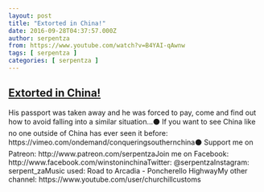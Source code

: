 ```yaml
---
layout: post
title: "Extorted in China!"
date: 2016-09-28T04:37:57.000Z
author: serpentza
from: https://www.youtube.com/watch?v=B4YAI-qAwnw
tags: [ serpentza ]
categories: [ serpentza ]
---
```

<!--1475037477000-->
[Extorted in China!](https://www.youtube.com/watch?v=B4YAI-qAwnw)
------

<div>
His passport was taken away and he was forced to pay, come and find out how to avoid falling into a similar situation...⚫ If you want to see China like no one outside of China has ever seen it before: https://vimeo.com/ondemand/conqueringsouthernchina⚫ Support me on Patreon: http://www.patreon.com/serpentzaJoin me on Facebook: http://www.facebook.com/winstoninchinaTwitter: @serpentzaInstagram: serpent_zaMusic used: Road to Arcadia - Poncherello HighwayMy other channel: https://www.youtube.com/user/churchillcustoms
</div>
